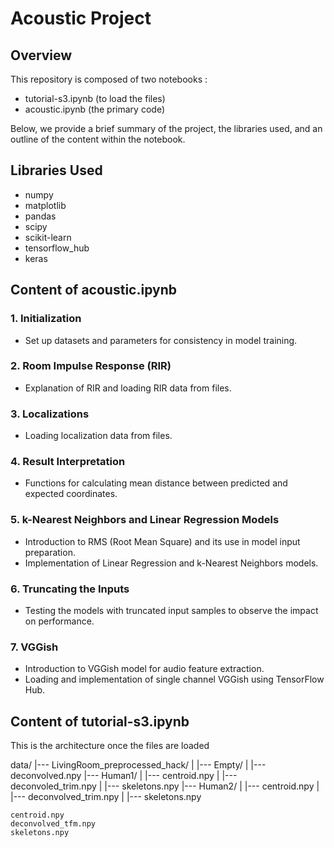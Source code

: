 # Acoustic Project

## Overview

This repository is composed of two notebooks :
- tutorial-s3.ipynb (to load the files)
- acoustic.ipynb (the primary code)



Below, we provide a brief summary of the project, the libraries used, and an outline of the content within the notebook.
## Libraries Used

- numpy
- matplotlib
- pandas
- scipy
- scikit-learn
- tensorflow_hub
- keras



## Content of acoustic.ipynb

### 1. Initialization

- Set up datasets and parameters for consistency in model training.

### 2. Room Impulse Response (RIR)

- Explanation of RIR and loading RIR data from files.

### 3. Localizations

- Loading localization data from files.

### 4. Result Interpretation

- Functions for calculating mean distance between predicted and expected coordinates.

### 5. k-Nearest Neighbors and Linear Regression Models

- Introduction to RMS (Root Mean Square) and its use in model input preparation.
- Implementation of Linear Regression and k-Nearest Neighbors models.

### 6. Truncating the Inputs

- Testing the models with truncated input samples to observe the impact on performance.

### 7. VGGish

- Introduction to VGGish model for audio feature extraction.
- Loading and implementation of single channel VGGish using TensorFlow Hub.



## Content of tutorial-s3.ipynb
This is the architecture once the files are loaded

data/
|--- LivingRoom_preprocessed_hack/
|   |--- Empty/
|   |--- deconvolved.npy
|--- Human1/
|   |--- centroid.npy
|   |--- deconvoled_trim.npy
|   |--- skeletons.npy
|--- Human2/
|   |--- centroid.npy
|   |--- deconvolved_trim.npy
|   |--- skeletons.npy

    centroid.npy
    deconvolved_tfm.npy
    skeletons.npy
